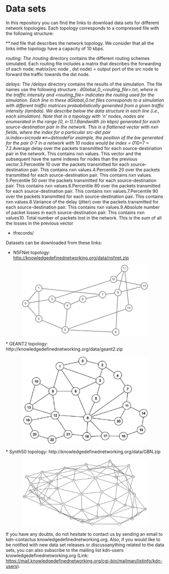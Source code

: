 # Data sets

In this repository you can find the links to download data sets for different network topologies. Each topology corresponds to a compressed file with the following structure:

**.ned file that describes the network topology. We consider that all the links inthe topology have a capacity of 10 kbps.

*routing: The /routing* directory contains the different routing schemes simulated. Each routing file includes a matrix that describes the forwarding of each node: matrix(src node , dst node) = output port of the src node to forward the traffic towards the dst node.

*delays: The /delays* directory contains the results of the simulation. The file names use the following structure : dGlobal_0_<lambda>_<routing_file>.txt, where <lambda> is the traffic intensity and <routing_file> indicates the routing used for the simulation. Each line in these dGlobal_0_*.txt files corresponds to a simulation with different traffic matrices probabilistically generated from a given traffic intensity (lambda). We describe below the data structure in each line (i.e., each simulation). Note that in a topology with ‘n’ nodes, nodes are enumerated in the range [0, n-1].1.Bandwidth (in kbps) generated for each source-destination pair in the network. This is a flattened vector with nxn fields, where the index for a particular src-dst pair is:index=srcnode∗n+dstnodeFor example, the position of the bw generated for the pair 0-7 in a network with 10 nodes would be index = 0*10+7 = 7.2.Average delay over the packets transmitted for each source-destination pair in the network. This contains nxn values. This vector and the subsequent have the same indexes for nodes than the previous vector.3.Percentile 10 over the packets transmitted for each source-destination pair.  This contains nxn values.4.Percentile 20 over the packets transmitted for each source-destination pair. This contains nxn values. 5.Percentile 50 over the packets transmitted for each source-destination pair. This contains nxn values.6.Percentile 80 over the packets transmitted for each source-destination pair. This contains nxn values.7.Percentile 90 over the packets transmitted for each source-destination pair. This contains nxn values.8.Variance of the delay (jitter) over the packets transmitted for each source-destination pair. This contains nxn values.9.Absolute number of packet losses in each source-destination pair. This contains nxn values10. Total number of packets lost in the network. This is the sum of all the losses in the previous vector

* tfrecords/

Datasets can be downloaded from these links:

* NSFNet topology: http://knowledgedefinednetworking.org/data/nsfnet.zip  
<p align="center"> 
  <img src="/assets/nsfnet_topology.png" width="400" alt>
</p>  
* GEANT2 topology: http://knowledgedefinednetworking.org/data/geant2.zip
<p align="center"> 
  <img src="/assets/geant2_topology.png" width="400" alt>
</p>
* Synth50 topology: http://knowledgedefinednetworking.org/data/GBN.zip
<p align="center"> 
  <img src="/assets/synth50_topology.png" width="400" alt>
</p>  
  

If you have any doubts, do not hesitate to contact us by sending an email to kdn-contactus <at> knowledgedefinednetworking.org. Also, if you would like to be notified with new data set releases or discussanything related to the data sets, you can also subscribe to the mailing list kdn-users<at> knowledgedefinednetworking.org (Link: https://mail.knowledgedefinednetworking.org/cgi-bin/mailman/listinfo/kdn-users). 

